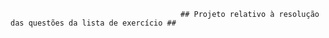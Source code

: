 

                                          ## Projeto relativo à resolução das questões da lista de exercício ##

